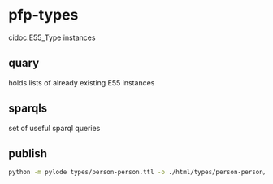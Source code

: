 # pfp-types
cidoc:E55_Type instances


## quary

holds lists of already existing E55 instances

## sparqls

set of useful sparql queries


## publish

```bash
python -m pylode types/person-person.ttl -o ./html/types/person-person/index.html
```